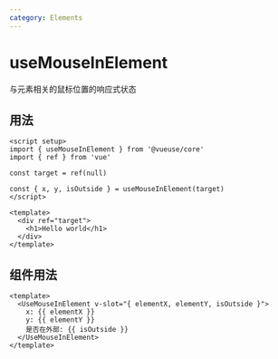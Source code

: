 ```yaml
---
category: Elements
---
```


# useMouseInElement

与元素相关的鼠标位置的响应式状态

## 用法

```vue
<script setup>
import { useMouseInElement } from '@vueuse/core'
import { ref } from 'vue'

const target = ref(null)

const { x, y, isOutside } = useMouseInElement(target)
</script>

<template>
  <div ref="target">
    <h1>Hello world</h1>
  </div>
</template>
```

## 组件用法

```vue
<template>
  <UseMouseInElement v-slot="{ elementX, elementY, isOutside }">
    x: {{ elementX }}
    y: {{ elementY }}
    是否在外部: {{ isOutside }}
  </UseMouseInElement>
</template>
```
